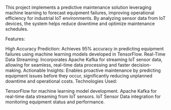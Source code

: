 This project implements a predictive maintenance solution leveraging machine learning to forecast equipment failures, improving operational efficiency for industrial IoT environments. By analyzing sensor data from IoT devices, the system helps reduce downtime and optimize maintenance schedules.

Features:

High Accuracy Prediction: Achieves 95% accuracy in predicting equipment failures using machine learning models developed in TensorFlow.
Real-Time Data Streaming: Incorporates Apache Kafka for streaming IoT sensor data, allowing for seamless, real-time data processing and faster decision-making.
Actionable Insights: Enables proactive maintenance by predicting equipment issues before they occur, significantly reducing unplanned downtime and operational costs.
Technologies Used:

TensorFlow for machine learning model development.
Apache Kafka for real-time data streaming from IoT sensors.
IoT Sensor Data integration for monitoring equipment status and performance.
